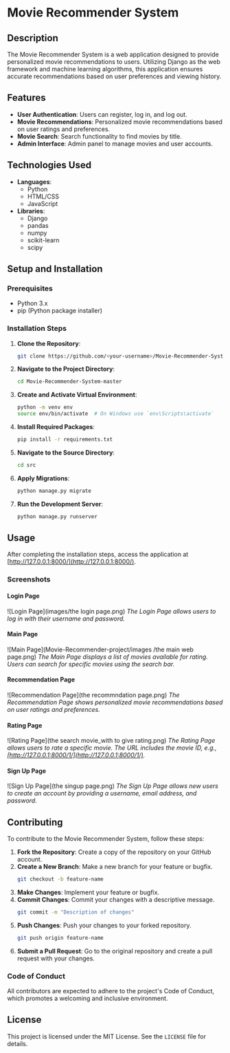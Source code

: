 # Movie Recommender System

## Description
The Movie Recommender System is a web application designed to provide personalized movie recommendations to users. Utilizing Django as the web framework and machine learning algorithms, this application ensures accurate recommendations based on user preferences and viewing history.

## Features
- **User Authentication**: Users can register, log in, and log out.
- **Movie Recommendations**: Personalized movie recommendations based on user ratings and preferences.
- **Movie Search**: Search functionality to find movies by title.
- **Admin Interface**: Admin panel to manage movies and user accounts.

## Technologies Used
- **Languages**:
  - Python
  - HTML/CSS
  - JavaScript
- **Libraries**:
  - Django
  - pandas
  - numpy
  - scikit-learn
  - scipy

## Setup and Installation

### Prerequisites
- Python 3.x
- pip (Python package installer)

### Installation Steps
1. **Clone the Repository**:
    ```bash
    git clone https://github.com/<your-username>/Movie-Recommender-System.git
    ```
2. **Navigate to the Project Directory**:
    ```bash
    cd Movie-Recommender-System-master
    ```
3. **Create and Activate Virtual Environment**:
    ```bash
    python -m venv env
    source env/bin/activate  # On Windows use `env\Scripts\activate`
    ```
4. **Install Required Packages**:
    ```bash
    pip install -r requirements.txt
    ```
5. **Navigate to the Source Directory**:
    ```bash
    cd src
    ```
6. **Apply Migrations**:
    ```bash
    python manage.py migrate
    ```
7. **Run the Development Server**:
    ```bash
    python manage.py runserver
    ```

## Usage
After completing the installation steps, access the application at [http://127.0.0.1:8000/](http://127.0.0.1:8000/).

### Screenshots

#### Login Page
![Login Page](images/the login page.png)
*The Login Page allows users to log in with their username and password.*

#### Main Page
![Main Page](Movie-Recommender-project/images
/the main web page.png)
*The Main Page displays a list of movies available for rating. Users can search for specific movies using the search bar.*

#### Recommendation Page
![Recommendation Page](the recommndation page.png)
*The Recommendation Page shows personalized movie recommendations based on user ratings and preferences.*

#### Rating Page
![Rating Page](the search movie_with to give rating.png)
*The Rating Page allows users to rate a specific movie. The URL includes the movie ID, e.g., [http://127.0.0.1:8000/1/](http://127.0.0.1:8000/1/).*

#### Sign Up Page
![Sign Up Page](the singup page.png)
*The Sign Up Page allows new users to create an account by providing a username, email address, and password.*

## Contributing
To contribute to the Movie Recommender System, follow these steps:

1. **Fork the Repository**: Create a copy of the repository on your GitHub account.
2. **Create a New Branch**: Make a new branch for your feature or bugfix.
    ```bash
    git checkout -b feature-name
    ```
3. **Make Changes**: Implement your feature or bugfix.
4. **Commit Changes**: Commit your changes with a descriptive message.
    ```bash
    git commit -m "Description of changes"
    ```
5. **Push Changes**: Push your changes to your forked repository.
    ```bash
    git push origin feature-name
    ```
6. **Submit a Pull Request**: Go to the original repository and create a pull request with your changes.


### Code of Conduct
All contributors are expected to adhere to the project's Code of Conduct, which promotes a welcoming and inclusive environment.

## License
This project is licensed under the MIT License. See the `LICENSE` file for details.


